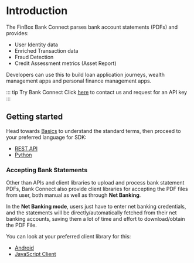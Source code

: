 # Introduction
The FinBox Bank Connect parses bank account statements (PDFs) and provides:

- User Identity data
- Enriched Transaction data
- Fraud Detection
- Credit Assessment metrics (Asset Report)

Developers can use this to build loan application journeys, wealth management apps and personal finance management apps.

::: tip Try Bank Connect
Click [here](https://finbox.in/contact-us) to contact us and request for an API key
:::

## Getting started
Head towards [Basics](/bank-connect/basics.html) to understand the standard terms, then proceed to your preferred language for SDK:
- [REST API](/bank-connect/rest-api.html)
- [Python](/bank-connect/python.html)


### Accepting Bank Statements <Badge text="New" type="tip"/>
Other than APIs and client libraries to upload and process bank statement PDFs, Bank Connect also provide client libraries for accepting the PDF files from user, both manual as well as through **Net Banking**.

In the **Net Banking mode**, users just have to enter net banking credentials, and the statements will be directly/automatically fetched from their net banking accounts, saving them a lot of time and effort to download/obtain the PDF File.

You can look at your preferred client library for this:
- [Android](/bank-connect/android.html)
- [JavaScript Client](/bank-connect/javascript-client.html)